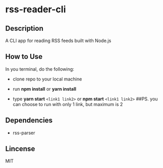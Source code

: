 # rss-reader-cli

## Description

A CLI app for reading RSS feeds built with Node.js

## How to Use

In you terminal, do the following:

- clone repo to your local machine

- run **npm install** or **yarn install** 

- type **yarn start** ``<link1 link2>`` or  **npm start** ``<link1 link2>`` ##PS. you can choose to run with only 1 link, but maximum is 2

## Dependencies

- rss-parser

## Lincense

MIT
